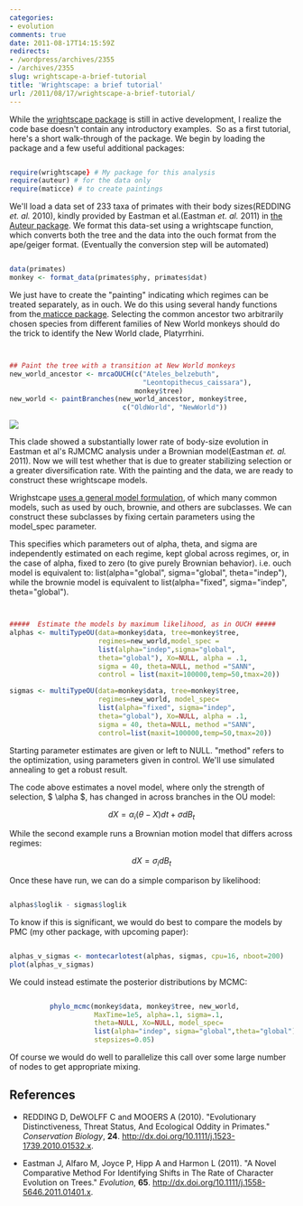 ```yaml
---
categories:
- evolution
comments: true
date: 2011-08-17T14:15:59Z
redirects:
- /wordpress/archives/2355
- /archives/2355
slug: wrightscape-a-brief-tutorial
title: 'Wrightscape: a brief tutorial'
url: /2011/08/17/wrightscape-a-brief-tutorial/
---
```


While the [wrightscape package](https://github.com/cboettig/wrightscape) is still in active development, I realize the code base doesn't contain any introductory examples.  So as a first tutorial, here's a short walk-through of the package.  We begin by loading the package and a few useful additional packages:


```r

require(wrightscape} # My package for this analysis
require(auteur) # for the data only
require(maticce) # to create paintings
```


We'll load a data set of 233 taxa of primates with their body sizes(REDDING _et. al._ 2010), kindly provided by Eastman et al.(Eastman _et. al._ 2011) in [the Auteur package](http://www.carlboettiger.info/archives/2337).  We format this data-set using a wrightscape function, which converts both the tree and the data into the ouch format from the ape/geiger format.  (Eventually the conversion step will be automated)


```r

data(primates)
monkey <- format_data(primates$phy, primates$dat)
```


We just have to create the "painting" indicating which regimes can be treated separately, as in ouch.  We do this using several handy functions from the[ maticce package](http://openwetware.org/wiki/User:Carl_Boettiger/Notebook/Comparative_Phylogenetics/2010/04/18).  Selecting the common ancestor two arbitrarily chosen species from different families of New World monkeys should do the trick to identify the New World clade, Platyrrhini. 


```r


## Paint the tree with a transition at New World monkeys
new_world_ancestor <- mrcaOUCH(c("Ateles_belzebuth",
                                 "Leontopithecus_caissara"), 
                               monkey$tree)
new_world <- paintBranches(new_world_ancestor, monkey$tree,
                            c("OldWorld", "NewWorld"))


```


![]( http://farm7.staticflickr.com/6073/6053510239_a267fea02f_o.png )


This clade showed a substantially lower rate of body-size evolution in Eastman et al's RJMCMC analysis under a Brownian model(Eastman _et. al._ 2011).  Now we will test whether that is due to greater stabilizing selection or a greater diversification rate.  With the painting and the data, we are ready to construct these wrightscape models.  


Wrighstcape [uses a general model formulation](http://www.carlboettiger.info/archives/2027), of which many common models, such as used by ouch, brownie, and others are subclasses.  We can construct these subclasses by fixing certain parameters using the model_spec parameter.  

 This specifies which parameters out of alpha, theta, and sigma are independently estimated on each regime, kept global across regimes, or, in the case of alpha, fixed to zero (to give purely Brownian behavior).  i.e.
ouch model is equivalent to: list(alpha="global", sigma="global", theta="indep"), while the brownie model is equivalent to list(alpha="fixed", sigma="indep", theta="global"). 


```r


#####  Estimate the models by maximum likelihood, as in OUCH #####
alphas <- multiTypeOU(data=monkey$data, tree=monkey$tree,
                      regimes=new_world,model_spec = 
                      list(alpha="indep",sigma="global", 
                      theta="global"), Xo=NULL, alpha = .1, 
                      sigma = 40, theta=NULL, method ="SANN", 
                      control = list(maxit=100000,temp=50,tmax=20))

sigmas <- multiTypeOU(data=monkey$data, tree=monkey$tree, 
                      regimes=new_world, model_spec= 
                      list(alpha="fixed", sigma="indep", 
                      theta="global"), Xo=NULL, alpha = .1,
                      sigma = 40, theta=NULL, method ="SANN",
                      control=list(maxit=100000,temp=50,tmax=20))

```


Starting parameter estimates are given or left to NULL.  "method" refers to the optimization, using parameters given in control.  We'll use simulated annealing to get a robust result.  

The code above estimates a novel model, where only the strength of selection, $ \alpha $, has changed in across branches in the OU model:

$$ dX = \alpha_i ( \theta - X) dt + \sigma dB_t $$

While the second example runs a Brownian motion model that differs across regimes: 
 
$$ dX = \sigma_i dB_t $$


Once these have run, we can do a simple comparison by likelihood:


```r

alphas$loglik - sigmas$loglik
```


To know if this is significant, we would do best to compare the models by PMC (my other package, with upcoming paper):


```r

alphas_v_sigmas <- montecarlotest(alphas, sigmas, cpu=16, nboot=200)
plot(alphas_v_sigmas)
```


We could instead estimate the posterior distributions by MCMC:

```r

          phylo_mcmc(monkey$data, monkey$tree, new_world, 
                     MaxTime=1e5, alpha=.1, sigma=.1, 
                     theta=NULL, Xo=NULL, model_spec=
                     list(alpha="indep", sigma="global",theta="global"),
                     stepsizes=0.05)
```


Of course we would do well to parallelize this call over some large number of nodes to get appropriate mixing.  






## References


- REDDING D, DeWOLFF C and MOOERS A (2010).
"Evolutionary Distinctiveness, Threat Status, And Ecological Oddity in Primates."
*Conservation Biology*, **24**.
<a href="http://dx.doi.org/10.1111/j.1523-1739.2010.01532.x">http://dx.doi.org/10.1111/j.1523-1739.2010.01532.x</a>.

- Eastman J, Alfaro M, Joyce P, Hipp A and Harmon L (2011).
"A Novel Comparative Method For Identifying Shifts in The Rate of Character Evolution on Trees."
*Evolution*, **65**.
<a href="http://dx.doi.org/10.1111/j.1558-5646.2011.01401.x">http://dx.doi.org/10.1111/j.1558-5646.2011.01401.x</a>.
